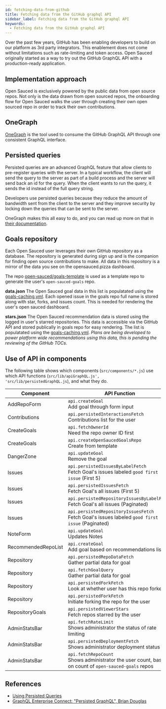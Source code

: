 ```yaml
---
id: fetching-data-from-github
title: Fetching data from the GitHub graphql API
sidebar_label: Fetching data from the GitHub graphql API
keywords:
  - Fetching data from the GitHub graphql API
---
```


Over the past few years, GitHub has been enabling developers to build on our platform as 3rd party integrators. This enablement does not come without limitations such as rate-limiting and token access. Open Sauced originally started as a way to try out the GitHub GraphQL API with a production-ready application.

## Implementation approach

Open Sauced is exclusively powered by the public data from open source repos. Not only is the data drawn from open sourced repos, the onboarding flow for Open Sauced walks the user through creating their own open sourced repo in order to track their own contributions.

## OneGraph

[OneGraph](https://www.onegraph.com/) is the tool used to consume the GitHub GraphQL API through one consistent GraphQL interface.

## Persisted queries

Persisted queries are an advanced GraphQL feature that allow clients to pre-register queries with the server. In a typical workflow, the client will send the query to the server as part of a build process and the server will send back an id for the query. When the client wants to run the query, it sends the id instead of the full query string.

Developers use persisted queries because they reduce the amount of bandwidth sent from the client to the server and they improve security by locking down the queries that can be sent to the server.

OneGraph makes this all easy to do, and you can read up more on that in [their documentation](https://www.onegraph.com/docs/persisted_queries.html).

## Goals repository

Each Open Sauced user leverages their own GitHub repository as a database. The repository is generated during sign up and is the companion for finding open source contributions to make. All data in this repository is a mirror of the data you see on the opensauced.pizza dashboard.

The repo [open-sauced/goals-template](https://github.com/open-sauced/goals-template) is used as a template repo to generate the user's `open-sauced-goals` repo.

**data.json**
The Open Sauced goal data in this list is populatated using the [goals-caching.yml](https://github.com/open-sauced/actions/blob/main/goals-caching/update-open-sauced-goals-cache.js). Each opened issue in the goals repo full name is stored along with star, forks, and issues count. This is needed for rendering the user's open sauced dashboard.

**stars.json**
The Open Sauced recommendation data is stored using the logged in user's starred repositories. This data is accessible via the GitHub API and stored publically in goals repo for easy rendering. The list is populatated using the [goals-caching.yml](https://github.com/open-sauced/actions/blob/main/goals-caching/update-open-sauced-goals-cache.js). _Plans are being developed to power platform wide recommendations using this data, this is pending the reviewing of the GitHub TOCs_.

## Use of API in components

The following table shows which components (`src/components/*.js`) use which API functions (`src/lib/apiGraphQL.js', 'src/lib/persistedGraphQL.js`), and what they do.

| Component           | API Function                                                                                             | Persisted/Dynamic | Mutation |
| ------------------- | -------------------------------------------------------------------------------------------------------- | ----------------- | -------- |
| AddRepoForm         | `api.createGoal`<br/>Add goal through form input                                                         | Dynamic           | x        |
| Contributions       | `api.persistedInteractionsFetch`<br/>Contributions list for the user                                     | Persisted         |          |
| CreateGoals         | `api.fetchOwnerId`<br/>Need the repo owner ID first                                                      | Dynamic           |          |
| CreateGoals         | `api.createOpenSaucedGoalsRepo`<br/>Create from template                                                 | Dynamic           | x        |
| DangerZone          | `api.updateGoal`<br/>Remove the goal                                                                     | Dynamic           | x        |
| Issues              | `api.persistedIssuesByLabelFetch`<br/>Fetch Goal's issues labeled `good first issue` (First 5)           | Persisted         |          |
| Issues              | `api.persistedIssuesFetch`<br/>Fetch Goal's all issues (First 5)                                         | Persisted         |          |
| Issues              | `api.persistedRepositoryIssuesByLabelFetch`<br/>Fetch Goal's all issues (Paginated)                      | Persisted         |          |
| Issues              | `api.persistedRepositoryIssuesFetch`<br/>Fetch Goal's issues labeled `good first issue` (Paginated)      | Persisted         |          |
| NoteForm            | `api.updateGoal`<br/>Updates Notes                                                                       | Dynamic           | x        |
| RecommendedRepoList | `api.createGoal`<br/>Add goal based on recommendations list                                              | Dynamic           | x        |
| Repository          | `api.persistedRepoDataFetch`<br/>Gather partial data for goal                                            | Persisted         |          |
| Repository          | `api.fetchGoalQuery`<br/>Gather partial data for goal                                                    | Dynamic           |          |
| Repository          | `api.persistedForkFetch`<br/>Look at whether user has this repo forked                                   | Persisted         |          |
| Repository          | `api.persistedForkFetch`<br/>Initiate forking the repo for the user                                      | Persisted         |          |
| RepositoryGoals     | `api.persistedViewerStars`<br/>Fetch repos starred by the user                                           | Persisted         |          |
| AdminStatsBar       | `api.fetchRateLimit`<br/>Shows administrator the status of rate limiting                                 | Dynamic           |          |
| AdminStatsBar       | `api.persistedDeploymentFetch`<br/>Shows administrator deployment status                                 | Persisted         |          |
| AdminStatsBar       | `api.fetchRepoCount`<br/>Shows administrator the user count, based on count of `open-sauced-goals` repos | Dynamic           |          |

## References

- [Using Persisted Queries](https://www.onegraph.com/docs/persisted_queries.html)
- [GraphQL Enterprise Connect: "Persisted GraphQL", Brian Douglas](https://www.youtube.com/watch?v=yr5kSZljBxo)
